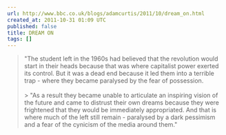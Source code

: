 ```yaml
---
url: http://www.bbc.co.uk/blogs/adamcurtis/2011/10/dream_on.html
created_at: 2011-10-31 01:09 UTC
published: false
title: DREAM ON
tags: []
---
```


> "The student left in the 1960s had believed that the revolution would start in their heads because that was where capitalist  power exerted its control. But it was a dead end because it led them into a terrible trap - where they became paralysed by the fear of possession.<br><br>> "As a result they became unable to articulate an inspiring vision of the future and came to distrust their own dreams because they were frightened that they would be immediately appropriated. And that is where much of the left still remain - paralysed by a dark pessimism and a fear of the cynicism of the media around them."
